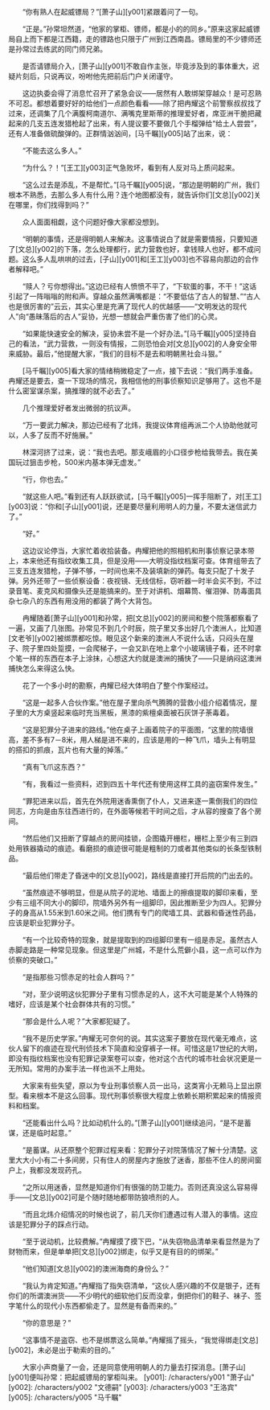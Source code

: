 　　“你有熟人在起威镖局？”[萧子山][y001]紧跟着问了一句。

　　“正是。”孙常坦然道，“他家的掌柜、镖师，都是小的的同乡。”原来这家起威镖局自上而下都是江西籍，走的镖路也只限于广州到江西南昌。镖局里的不少镖师还是孙常过去练武的同门师兄弟。

　　是否请镖局介入，[萧子山][y001]不敢自作主张，毕竟涉及到的事体重大，迟疑片刻后，只说再议，吩咐他先把前后门户关闭谨守。

　　这边执委会得了消息忙召开了紧急会议——居然有人敢绑架穿越众！是可忍熟不可忍。都想着要好好的给他们一点颜色看看——除了把冉耀这个前警察叔叔找了过来，还调集了几个满腹柯南道尔、满嘴克里斯蒂的推理爱好者，席亚洲干脆把藏起来的几支五连发猎枪起了出来，有人提议要不要做几个手榴弹给“给土人尝尝”，还有人准备做硫酸弹的。正群情汹汹间，[马千瞩][y005]站了出来，说：

　　“不能去这么多人。”

　　“为什么？！”[王工][y003]正气急败坏，看到有人反对马上质问起来。

　　“这么过去是添乱，不是帮忙。”[马千瞩][y005]说，“那边是明朝的广州，我们根本不熟悉，去那么多人有什么用？连个地图都没有，就告诉你们[文总][y002]关在哪里，你们找得到吗？”

　　众人面面相觑，这个问题好像大家都没想到。

　　“明朝的事情，还是得明朝人来解决。这事情说白了就是需要情报，只要知道了[文总][y002]的下落，怎么处理都行，武力营救也好，拿钱赎人也好，都不成问题。这么多人乱哄哄的过去，[子山][y001]和[王工][y003]也不容易向那边的合作者解释吧。”

　　“赎人？亏你想得出。”这边已经有人愤愤不平了，“下软蛋的事，不干！”这话引起了一阵嗡嗡的附和声。穿越众虽然满嘴都是：“不要低估了古人的智慧、”“古人也是很厉害的”云云，其实心里是充满了现代人的优越感——“文明发达的现代人”向“愚昧落后的古人”妥协，光想一想就会严重伤害了他们的心灵。

　　“如果能快速安全的解决，妥协未尝不是一个好办法。”[马千瞩][y005]坚持自己的看法，“武力营救，一则没有情报，二则恐怕会对[文总][y002]的人身安全带来威胁。最后，”他提醒大家，“我们的目标不是去和明朝黑社会斗狠。”

　　[马千瞩][y005]看大家的情绪稍微稳定了一点，接下去说：“我们两手准备。冉耀还是要去，查一下现场的情况，我相信他的刑事侦察知识足够用了。这也不是什么密室谋杀案，搞推理的就不必去了。”

　　几个推理爱好者发出微弱的抗议声。

　　“万一要武力解决，那边已经有了北炜，我提议体育组再派二个人协助他就可以，人多了反而不好施展。”

　　林深河挤了过来，说：“我也去吧。那支峨眉的小口径步枪给我带去。我在美国玩过狙击步枪，500米内基本弹无虚发。”

　　“行，你也去。”

　　“就这些人吧。”看到还有人跃跃欲试，[马千瞩][y005]一挥手阻断了，对[王工][y003]说：“你和[子山][y001]说，还是要尽量利用明人的力量，不要太迷信武力了。”

　　“好。”

　　这边议论停当，大家忙着收拾装备。冉耀把他的照相机和刑事侦察记录本带上，本来他还有指纹收集工具，但是没用——大明没指纹档案可查。体育组带去了三支五连发猎枪，子弹不够，一时间也来不及装填新的弹药。每支只配了十发子弹。另外还带了一些侦察设备：夜视镜、无线信标，窃听器一时半会买不到，不过录音笔、麦克风和摄像头还是能搞来的。至于对讲机、烟幕筒、催泪弹、防毒面具杂七杂八的东西有用没用的都装了两个大背包。

　　冉耀随着[萧子山][y001]和孙常，把[文总][y002]的房间和整个院落都察看了一遍，又画了几张图。孙常见不到几个时辰，院子里又多出好几个澳洲人，比知道[文老爷][y002]被绑票都吃惊。眼见这个新来的澳洲人不说什么话，只闷头在屋子、院子里四处踅摸，一会爬梯子，一会又趴在地上拿个小玻璃镜子看，还不时拿个笔一样的东西在本子上涂抹，心想这大约就是澳洲的捕快了——只是纳闷这澳洲捕快怎么来得这么快。

　　花了一个多小时的勘察，冉耀已经大体明白了整个作案经过。

　　“这是一起多人合伙作案。”他在屋子里向杀气腾腾的营救小组介绍着情况，屋子里的大方桌竖起来临时充当黑板，黑漆的紫檀桌面被石灰饼子荼毒着。

　　“这是犯罪分子进来的路线。”他在桌子上画着院子的平面图，“这里的院墙很高，差不多有7－8米，用人梯是进不来的，应该是用的一种飞爪，墙头上有明显的搭扣的抓痕，瓦片也有大量的掉落。”

　　“真有飞爪这东西？”

　　“有，我看过一些资料，迟到四五十年代还有使用这样工具的盗窃案件发生。”

　　“罪犯进来以后，首先在外院用迷香熏倒了仆人，又进来逐一熏倒我们的四位同志，方向是由东往西进行的，在外面等候若干时间之后，才从容的搜查了各个房间。

　　“然后他们又扭断了穿越点的房间挂锁，企图撬开栅栏，栅栏上至少有三到四处用铁器撬动的痕迹。看磨损的痕迹很可能是粗制的刀或者其他类似的长条型铁制品。

　　“最后他们带走了昏迷中的[文总][y002]，路线是直接打开后院的门出去的。

　　“虽然痕迹不够明显，但是从院子的泥地、墙面上的擦痕提取的脚印来看，至少有三组不同大小的脚印，院墙外另外有一组脚印，因此推断至少为四人。犯罪分子的身高从1.55米到1.60米之间。他们携有专门的爬墙工具、武器和昏迷性药品，应该是职业犯罪分子。

　　“有一个比较奇特的现象，就是提取到的四组脚印里有一组是赤足。虽然古人赤脚走路是一种常见现象。但这里是广州城，不是什么荒僻小县，这一点可以作为侦察的突破口。”

　　“是指那些习惯赤足的社会人群吗？”

　　“对，至少说明这伙犯罪分子里有习惯赤足的人，这不大可能是某个人特殊的嗜好，应该是某个社会群体共有的习惯。”

　　“那会是什么人呢？”大家都犯疑了。

　　“我不是历史学家。”冉耀无可奈何的说。其实这案子要放在现代毫无难点，这伙人留下的痕迹在现代刑侦技术下简直和没穿裤子一样。可惜这是17世纪的大明，即没有指纹档案也没有犯罪记录案卷可以查，他对这个古代的城市社会状况更是一无所知。常用的办案手法一样也派不上用处。

　　大家来有些失望，原以为专业刑事侦察人员一出马，这类宵小无赖马上显出原型。看来根本不是这么回事。现代刑事侦察很大程度上依赖长期积累起来的情报资料和档案。

　　“还能看出什么吗？比如动机什么的。”[萧子山][y001]继续追问，“是不是蓄谋，还是临时起意。”

　　“是蓄谋。从还原整个犯罪过程来看：犯罪分子对院落情况了解十分清楚。这里大大小小有二十多间房，只有住人的房屋内才施放了迷香，那些不住人的房间窗户上，我都没发现药孔。

　　“之所以用迷香，显然是知道你们有很强的防卫能力。否则还真没这么容易得手——[文总][y002]可是个随时随地都带防狼喷剂的人。

　　“而且北炜介绍情况的时候也说了，前几天你们遭遇过有人潜入的事情。这应该是犯罪分子的踩点行动。

　　“至于说动机，比较费解。”冉耀摸了摸下巴，“从失窃物品清单来看显然是为了财物而来，但是单单把[文总][y002]绑走，似乎又是有目的的绑架。”

　　“他们知道[文总][y002]的澳洲海商的身份么？”

　　“我认为肯定知道。”冉耀指了指失窃清单，“这伙人感兴趣的不仅是银子，还有你们的所谓澳洲货——不少明代的细软他们反而没拿，倒把你们的鞋子、袜子、签字笔什么的现代小东西都偷走了。显然是有备而来的。”

　　“你的意思是？”

　　“这事情不是盗窃、也不是绑票这么简单。”冉耀摇了摇头，“我觉得绑走[文总][y002]，未必是出于勒索的目的。”

　　大家小声商量了一会，还是同意使用明朝人的力量去打探消息。[萧子山][y001]便叫孙常：把起威镖局的掌柜叫来。
[y001]: /characters/y001 "萧子山"
[y002]: /characters/y002 "文德嗣"
[y003]: /characters/y003 "王洛宾"
[y005]: /characters/y005 "马千瞩"
